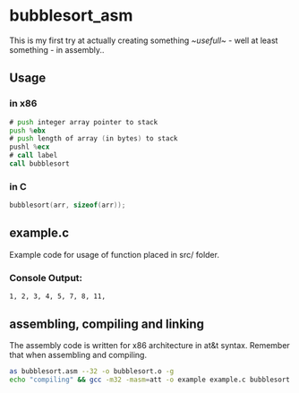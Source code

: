 # bubblesort_asm
This is my first try at actually creating something _~usefull~_ - well at least something - in assembly..

## Usage
### in x86
```asm
# push integer array pointer to stack
push %ebx
# push length of array (in bytes) to stack
pushl %ecx
# call label
call bubblesort
```

### in C
```c
bubblesort(arr, sizeof(arr));
```

## example.c
Example code for usage of function placed in src/ folder.
### Console Output:
```
1, 2, 3, 4, 5, 7, 8, 11,
```

## assembling, compiling and linking
The assembly code is written for x86 architecture in at&t syntax. Remember that when assembling and compiling.
```bash
as bubblesort.asm --32 -o bubblesort.o -g
echo "compiling" && gcc -m32 -masm=att -o example example.c bubblesort.o
```